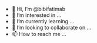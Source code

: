 - 👋 Hi, I’m @bibifatimab
- 👀 I’m interested in ...
- 🌱 I’m currently learning ...
- 💞️ I’m looking to collaborate on ...
- 📫 How to reach me ...

<!---
bibifatimab/bibifatimab is a ✨ special ✨ repository because its `README.md` (this file) appears on your GitHub profile.
You can click the Preview link to take a look at your changes.
--->
